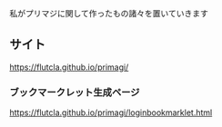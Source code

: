 私がプリマジに関して作ったもの諸々を置いていきます

## サイト
https://flutcla.github.io/primagi/

### ブックマークレット生成ページ
https://flutcla.github.io/primagi/loginbookmarklet.html
